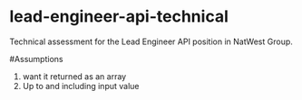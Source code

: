 # lead-engineer-api-technical
Technical assessment for the Lead Engineer API position in NatWest Group.

#Assumptions
1. want it returned as an array
2. Up to and including input value 